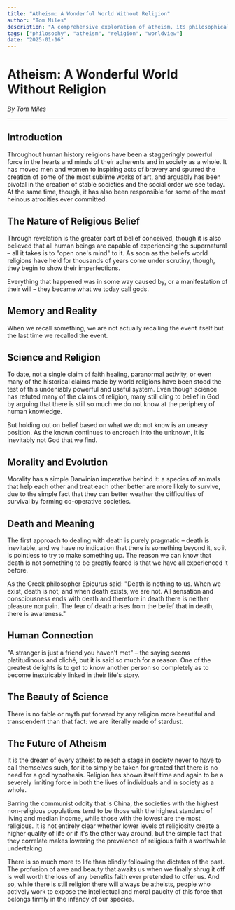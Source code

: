 ```yaml
---
title: "Atheism: A Wonderful World Without Religion"
author: "Tom Miles"
description: "A comprehensive exploration of atheism, its philosophical foundations, and its implications for understanding the world and human existence."
tags: ["philosophy", "atheism", "religion", "worldview"]
date: "2025-01-16"
---
```


# Atheism: A Wonderful World Without Religion

*By Tom Miles*

---

## Introduction

Throughout human history religions have been a staggeringly powerful force in the hearts and minds of their adherents and in society as a whole. It has moved men and women to inspiring acts of bravery and spurred the creation of some of the most sublime works of art, and arguably has been pivotal in the creation of stable societies and the social order we see today. At the same time, though, it has also been responsible for some of the most heinous atrocities ever committed.

## The Nature of Religious Belief

Through revelation is the greater part of belief conceived, though it is also believed that all human beings are capable of experiencing the supernatural – all it takes is to "open one's mind" to it. As soon as the beliefs world religions have held for thousands of years come under scrutiny, though, they begin to show their imperfections.

Everything that happened was in some way caused by, or a manifestation of their will – they became what we today call gods.

## Memory and Reality

When we recall something, we are not actually recalling the event itself but the last time we recalled the event.

## Science and Religion

To date, not a single claim of faith healing, paranormal activity, or even many of the historical claims made by world religions have been stood the test of this undeniably powerful and useful system. Even though science has refuted many of the claims of religion, many still cling to belief in God by arguing that there is still so much we do not know at the periphery of human knowledge.

But holding out on belief based on what we do not know is an uneasy position. As the known continues to encroach into the unknown, it is inevitably not God that we find.

## Morality and Evolution

Morality has a simple Darwinian imperative behind it: a species of animals that help each other and treat each other better are more likely to survive, due to the simple fact that they can better weather the difficulties of survival by forming co-operative societies.

## Death and Meaning

The first approach to dealing with death is purely pragmatic – death is inevitable, and we have no indication that there is something beyond it, so it is pointless to try to make something up. The reason we can know that death is not something to be greatly feared is that we have all experienced it before.

As the Greek philosopher Epicurus said: "Death is nothing to us. When we exist, death is not; and when death exists, we are not. All sensation and consciousness ends with death and therefore in death there is neither pleasure nor pain. The fear of death arises from the belief that in death, there is awareness."

## Human Connection

"A stranger is just a friend you haven't met" – the saying seems platitudinous and cliché, but it is said so much for a reason. One of the greatest delights is to get to know another person so completely as to become inextricably linked in their life's story.

## The Beauty of Science

There is no fable or myth put forward by any religion more beautiful and transcendent than that fact: we are literally made of stardust.

## The Future of Atheism

It is the dream of every atheist to reach a stage in society never to have to call themselves such, for it to simply be taken for granted that there is no need for a god hypothesis. Religion has shown itself time and again to be a severely limiting force in both the lives of individuals and in society as a whole.

Barring the communist oddity that is China, the societies with the highest non-religious populations tend to be those with the highest standard of living and median income, while those with the lowest are the most religious. It is not entirely clear whether lower levels of religiosity create a higher quality of life or if it's the other way around, but the simple fact that they correlate makes lowering the prevalence of religious faith a worthwhile undertaking.

There is so much more to life than blindly following the dictates of the past. The profusion of awe and beauty that awaits us when we finally shrug it off is well worth the loss of any benefits faith ever pretended to offer us. And so, while there is still religion there will always be atheists, people who actively work to expose the intellectual and moral paucity of this force that belongs firmly in the infancy of our species.


